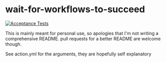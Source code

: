 # wait-for-workflows-to-succeed

[![Acceptance Tests](https://github.com/emilgoldsmith/wait-for-workflows-to-succeed/actions/workflows/acceptance-tests.yml/badge.svg)](https://github.com/emilgoldsmith/wait-for-workflows-to-succeed/actions/workflows/acceptance-tests.yml)


This is mainly meant for personal use, so apologies that I'm not writing a comprehensive README. pull requests for a better README are welcome though.

See action.yml for the arguments, they are hopefully self explanatory

